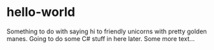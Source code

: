 # hello-world
Something to do with saying hi to friendly unicorns with pretty golden manes.
Going to do some C# stuff in here later.
Some more text...
